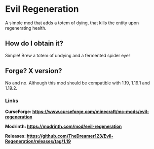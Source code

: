 # Evil Regeneration
A simple mod that adds a totem of dying, that kills the entity upon regenerating health.

## How do I obtain it?
Simple! Brew a totem of undying and a fermented spider eye!

## Forge? X version?
No and no. Although this mod should be compatible with 1.19, 1.19.1 and 1.19.2.

### Links
**CurseForge: https://www.curseforge.com/minecraft/mc-mods/evil-regeneration**

**Modrinth: https://modrinth.com/mod/evil-regeneration**

**Releases: https://github.com/TheDreamer123/Evil-Regeneration/releases/tag/1.19**
